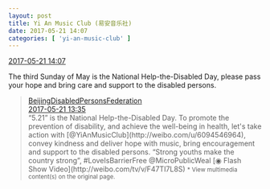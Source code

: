 ```yaml
---
layout: post
title: Yi An Music Club (易安音乐社)
date: 2017-05-21 14:07
categories: [ 'yi-an-music-club' ]
---
```


<div class="weibo-info">
  <a href="http://weibo.com/6094546964/F4874np8B">2017-05-21 14:07</a>
</div>

The third Sunday of May is the National Help-the-Disabled Day, please pass your hope and bring care and support to the disabled persons.

<!-- more -->

> <div class="weibo-post-name">
>   <a href="http://weibo.com/u/2611704931">BeijingDisabledPersonsFederation</a>
> </div>
> <div class="weibo-info">
>   <a href="http://weibo.com/2611704931/F47TI7L8S">2017-05-21 13:35</a>
> </div>
> “5.21” is the National Help-the-Disabled Day. To promote the prevention of disability, and achieve the well-being in health, let's take action with [@YiAnMusicClub](http://weibo.com/u/6094546964), convey kindness and deliver hope with music, bring encouragement and support to the disabled persons. “Strong youths make the country strong”, #LoveIsBarrierFree @MicroPublicWeal [◉ Flash Show Video](http://weibo.com/tv/v/F47TI7L8S)  
> <small>* View multimedia content(s) on the original page.</small>
